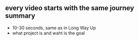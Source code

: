 ## every video starts with the same journey summary

- 10-30 seconds, same as in Long Way Up
- what project is and waht is the goal


